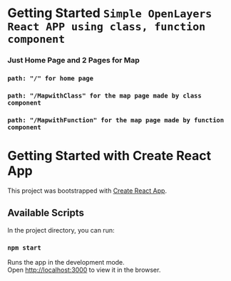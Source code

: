 # Getting Started `Simple OpenLayers React APP using class, function component` 
### Just Home Page and 2 Pages for Map
### `path: "/" for home page`
### `path: "/MapwithClass" for the map page made by class component`
### `path: "/MapwithFunction" for the map page made by function component` 

# Getting Started with Create React App

This project was bootstrapped with [Create React App](https://github.com/facebook/create-react-app).

## Available Scripts

In the project directory, you can run:

### `npm start`

Runs the app in the development mode.\
Open [http://localhost:3000](http://localhost:3000) to view it in the browser.


